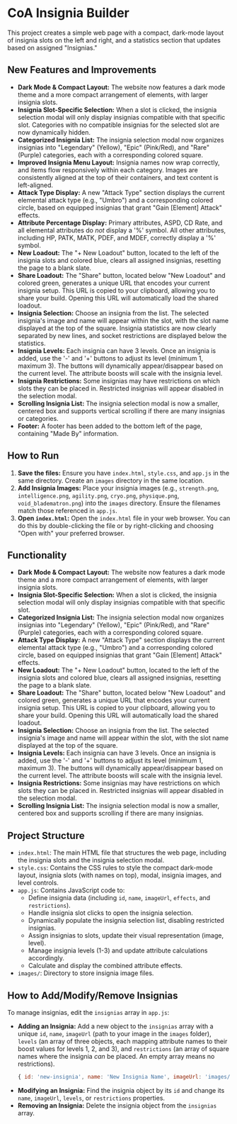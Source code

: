 # CoA Insignia Builder

This project creates a simple web page with a compact, dark-mode layout of insignia slots on the left and right, and a statistics section that updates based on assigned "Insignias."

## New Features and Improvements

*   **Dark Mode & Compact Layout:** The website now features a dark mode theme and a more compact arrangement of elements, with larger insignia slots.
*   **Insignia Slot-Specific Selection:** When a slot is clicked, the insignia selection modal will only display insignias compatible with that specific slot. Categories with no compatible insignias for the selected slot are now dynamically hidden.
*   **Categorized Insignia List:** The insignia selection modal now organizes insignias into "Legendary" (Yellow), "Epic" (Pink/Red), and "Rare" (Purple) categories, each with a corresponding colored square.
*   **Improved Insignia Menu Layout:** Insignia names now wrap correctly, and items flow responsively within each category. Images are consistently aligned at the top of their containers, and text content is left-aligned.
*   **Attack Type Display:** A new "Attack Type" section displays the current elemental attack type (e.g., "Umbro") and a corresponding colored circle, based on equipped insignias that grant "Gain \[Element] Attack" effects.
*   **Attribute Percentage Display:** Primary attributes, ASPD, CD Rate, and all elemental attributes do *not* display a '%' symbol. All other attributes, including HP, PATK, MATK, PDEF, and MDEF, correctly display a '%' symbol.
*   **New Loadout:** The "+ New Loadout" button, located to the left of the insignia slots and colored blue, clears all assigned insignias, resetting the page to a blank slate.
*   **Share Loadout:** The "Share" button, located below "New Loadout" and colored green, generates a unique URL that encodes your current insignia setup. This URL is copied to your clipboard, allowing you to share your build. Opening this URL will automatically load the shared loadout.
*   **Insignia Selection:** Choose an insignia from the list. The selected insignia's image and name will appear within the slot, with the slot name displayed at the top of the square. Insignia statistics are now clearly separated by new lines, and socket restrictions are displayed below the statistics.
*   **Insignia Levels:** Each insignia can have 3 levels. Once an insignia is added, use the '-' and '+' buttons to adjust its level (minimum 1, maximum 3). The buttons will dynamically appear/disappear based on the current level. The attribute boosts will scale with the insignia level.
*   **Insignia Restrictions:** Some insignias may have restrictions on which slots they can be placed in. Restricted insignias will appear disabled in the selection modal.
*   **Scrolling Insignia List:** The insignia selection modal is now a smaller, centered box and supports vertical scrolling if there are many insignias or categories.
*   **Footer:** A footer has been added to the bottom left of the page, containing "Made By" information.

## How to Run

1.  **Save the files:** Ensure you have `index.html`, `style.css`, and `app.js` in the same directory. Create an `images` directory in the same location.
2.  **Add Insignia Images:** Place your insignia images (e.g., `strength.png`, `intelligence.png`, `agility.png`, `cryo.png`, `physique.png`, `void_bladematron.png`) into the `images` directory. Ensure the filenames match those referenced in `app.js`.
3.  **Open `index.html`:** Open the `index.html` file in your web browser. You can do this by double-clicking the file or by right-clicking and choosing "Open with" your preferred browser.

## Functionality

*   **Dark Mode & Compact Layout:** The website now features a dark mode theme and a more compact arrangement of elements, with larger insignia slots.
*   **Insignia Slot-Specific Selection:** When a slot is clicked, the insignia selection modal will only display insignias compatible with that specific slot.
*   **Categorized Insignia List:** The insignia selection modal now organizes insignias into "Legendary" (Yellow), "Epic" (Pink/Red), and "Rare" (Purple) categories, each with a corresponding colored square.
*   **Attack Type Display:** A new "Attack Type" section displays the current elemental attack type (e.g., "Umbro") and a corresponding colored circle, based on equipped insignias that grant "Gain \[Element] Attack" effects.
*   **New Loadout:** The "+ New Loadout" button, located to the left of the insignia slots and colored blue, clears all assigned insignias, resetting the page to a blank slate.
*   **Share Loadout:** The "Share" button, located below "New Loadout" and colored green, generates a unique URL that encodes your current insignia setup. This URL is copied to your clipboard, allowing you to share your build. Opening this URL will automatically load the shared loadout.
*   **Insignia Selection:** Choose an insignia from the list. The selected insignia's image and name will appear within the slot, with the slot name displayed at the top of the square.
*   **Insignia Levels:** Each insignia can have 3 levels. Once an insignia is added, use the '-' and '+' buttons to adjust its level (minimum 1, maximum 3). The buttons will dynamically appear/disappear based on the current level. The attribute boosts will scale with the insignia level.
*   **Insignia Restrictions:** Some insignias may have restrictions on which slots they can be placed in. Restricted insignias will appear disabled in the selection modal.
*   **Scrolling Insignia List:** The insignia selection modal is now a smaller, centered box and supports scrolling if there are many insignias.

## Project Structure

*   `index.html`: The main HTML file that structures the web page, including the insignia slots and the insignia selection modal.
*   `style.css`: Contains the CSS rules to style the compact dark-mode layout, insignia slots (with names on top), modal, insignia images, and level controls.
*   `app.js`: Contains JavaScript code to:
    *   Define insignia data (including `id`, `name`, `imageUrl`, `effects`, and `restrictions`).
    *   Handle insignia slot clicks to open the insignia selection.
    *   Dynamically populate the insignia selection list, disabling restricted insignias.
    *   Assign insignias to slots, update their visual representation (image, level).
    *   Manage insignia levels (1-3) and update attribute calculations accordingly.
    *   Calculate and display the combined attribute effects.
*   `images/`: Directory to store insignia image files.

## How to Add/Modify/Remove Insignias

To manage insignias, edit the `insignias` array in `app.js`:

*   **Adding an Insignia:** Add a new object to the `insignias` array with a unique `id`, `name`, `imageUrl` (path to your image in the `images` folder), `levels` (an array of three objects, each mapping attribute names to their boost values for levels 1, 2, and 3), and `restrictions` (an array of square names where the insignia *can* be placed. An empty array means no restrictions).
    ```javascript
    { id: 'new-insignia', name: 'New Insignia Name', imageUrl: 'images/new_insignia.png', levels: [{ Strength: 10, "%HP": 5 }, { Strength: 20, "%HP": 10 }, { Strength: 30, "%HP": 15 }], restrictions: ['Helmet', 'Gloves'] }
    ```
*   **Modifying an Insignia:** Find the insignia object by its `id` and change its `name`, `imageUrl`, `levels`, or `restrictions` properties.
*   **Removing an Insignia:** Delete the insignia object from the `insignias` array.
